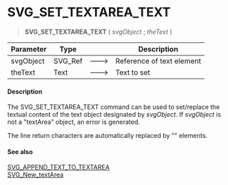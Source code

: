 # SVG_SET_TEXTAREA_TEXT

>**SVG_SET_TEXTAREA_TEXT** ( *svgObject* ; *theText* )

| Parameter | Type |  | Description |
| --- | --- | --- | --- |
| svgObject | SVG_Ref | &#x1F852; | Reference of text element |
| theText | Text | &#x1F852; | Text to set |



#### Description 

The SVG\_SET\_TEXTAREA\_TEXT command can be used to set/replace the textual content of the text object designated by *svgObject*. If *svgObject* is not a "textArea" object, an error is generated. 

The line return characters are automatically replaced by "<tbreak/>" elements. 

#### See also 

[SVG\_APPEND\_TEXT\_TO\_TEXTAREA](SVG%5FAPPEND%5FTEXT%5FTO%5FTEXTAREA.md)  
[SVG\_New\_textArea](SVG%5FNew%5FtextArea.md)  